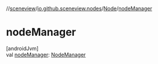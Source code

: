 //[sceneview](../../../index.md)/[io.github.sceneview.nodes](../index.md)/[Node](index.md)/[nodeManager](node-manager.md)

# nodeManager

[androidJvm]\
val [nodeManager](node-manager.md): [NodeManager](../../io.github.sceneview.managers/-node-manager/index.md)
